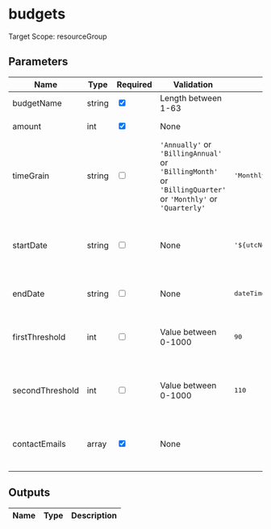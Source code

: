# budgets

Target Scope: resourceGroup

## Parameters
| Name | Type | Required | Validation | Default value | Description |
| -- |  -- | -- | -- | -- | -- |
| budgetName | string | <input type="checkbox" checked> | Length between 1-63 | <pre></pre> | Name of the Budget. It should be unique within a resource group. |
| amount | int | <input type="checkbox" checked> | None | <pre></pre> | The total amount of cost or usage to track with the budget |
| timeGrain | string | <input type="checkbox"> | `'Annually'` or  `'BillingAnnual'` or  `'BillingMonth'` or  `'BillingQuarter'` or  `'Monthly'` or  `'Quarterly'` | <pre>'Monthly'</pre> | The time covered by a budget. Tracking of the amount will be reset based on the time grain. |
| startDate | string | <input type="checkbox"> | None | <pre>'&#36;{utcNow('yyyy-MM')}-01'</pre> | The start date must be first of the month in YYYY-MM-DD format. Future start date should not be more than three months. Past start date should be selected within the timegrain period. Defaults to the first of the current month. |
| endDate | string | <input type="checkbox"> | None | <pre>dateTimeAdd(startDate, 'P5Y')</pre> | The end date for the budget in YYYY-MM-DD format. If not provided, we can default this to 5 years from the start date. |
| firstThreshold | int | <input type="checkbox"> | Value between 0-1000 | <pre>90</pre> | Threshold value associated with a notification. Notification is sent when the cost exceeded the threshold. It is always percent and has to be between 0.01 and 1000. |
| secondThreshold | int | <input type="checkbox"> | Value between 0-1000 | <pre>110</pre> | Threshold value associated with a notification. Notification is sent when the cost exceeded the threshold. It is always percent and has to be between 0.01 and 1000. |
| contactEmails | array | <input type="checkbox" checked> | None | <pre></pre> | The list of email addresses to send the budget notification to when the threshold is exceeded (eg [ "email@email.nl","anotheremail@email.nl" ]). |
## Outputs
| Name | Type | Description |
| -- |  -- | -- |

